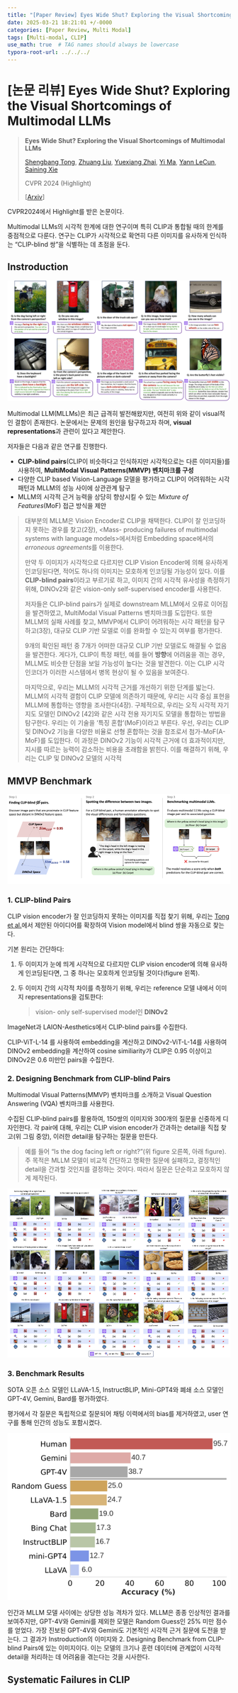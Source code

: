 ```yaml
---
title: "[Paper Review] Eyes Wide Shut? Exploring the Visual Shortcomings of Multimodal LLMs"
date: 2025-03-21 18:21:01 +/-0000
categories: [Paper Review, Multi Modal]
tags: [Multi-modal, CLIP]   
use_math: true  # TAG names should always be lowercase
typora-root-url: ../../../
---
```


# **[논문 리뷰] Eyes Wide Shut? Exploring the Visual Shortcomings of Multimodal LLMs**

> **Eyes Wide Shut? Exploring the Visual Shortcomings of Multimodal LLMs**
>
> [Shengbang Tong](https://arxiv.org/search/cs?searchtype=author&query=Tong,+S), [Zhuang Liu](https://arxiv.org/search/cs?searchtype=author&query=Liu,+Z), [Yuexiang Zhai](https://arxiv.org/search/cs?searchtype=author&query=Zhai,+Y), [Yi Ma](https://arxiv.org/search/cs?searchtype=author&query=Ma,+Y), [Yann LeCun](https://arxiv.org/search/cs?searchtype=author&query=LeCun,+Y), [Saining Xie](https://arxiv.org/search/cs?searchtype=author&query=Xie,+S)
>
> CVPR 2024 (Highlight)
>
> [[Arxiv](https://arxiv.org/abs/2401.06209)]

CVPR2024에서 Highlight를 받은 논문이다.

 Multimodal LLMs의 시각적 한계에 대한 연구이며 특히 CLIP과 통합될 때의 한계를 중점적으로 다룬다. 연구는 CLIP가 시각적으로 확연히 다른 이미지를 유사하게 인식하는 “CLIP-blind 쌍”을 식별하는 데 초점을 둔다.



## **Instroduction**

![스크린샷 2025-03-21 오후 7.09.32](/assets/img/2025-3-21-EyesWideShut/figure1.png)

Multimodal LLM(MLLMs)은 최근 급격히 발전해왔지만, 여전히 위와 같이 visual적인 결함이 존재한다. 논문에서는 문제의 원인을 탐구하고자 하며, **visual representations**과 관련이 있다고 제안한다.



저자들은 다음과 같은 연구를 진행한다.

* **CLIP-blind pairs**(CLIP이 비슷하다고 인식하지만 시각적으로는 다른 이미지들)를 사용하여, **MultiModal Visual Patterns(MMVP) 벤치마크를 구성**
* 다양한 CLIP based Vision-Language 모델을 평가하고 CLIP이 어려워하는 시각 패턴과 MLLM의 성능 사이에 상관관계 탐구
* MLLM의 시각적 근거 능력을 상당히 향상시킬 수 있는 *Mixture of Features*(MoF) 접근 방식을 제안

> 대부분의 MLLM은 Vision Encoder로 CLIP을 채택한다. CLIP이 잘 인코딩하지 못하는 경우를 찾고(2장),  \<Mass- producing failures of multimodal systems with language models>에서처럼 Embedding space에서의 *erroneous agreements*를 이용한다. 
>
> 만약 두 이미지가 시각적으로 다르지만 CLIP Vision Encoder에 의해 유사하게 인코딩된다면, 적어도 하나의 이미지는 모호하게 인코딩될 가능성이 있다. 이를 **CLIP-blind pairs**이라고 부르기로 하고, 이미지 간의 시각적 유사성을 측정하기 위해, DINOv2와 같은 vision-only self-supervised encoder를 사용한다. 
>
> 
>
> 저자들은 CLIP-blind pairs가 실제로 downstream MLLM에서 오류로 이어짐을 발견하였고, MultiModal Visual Patterns 벤치마크를 도입한다. 또한 MLLM의 실패 사례를 찾고, MMVP에서 CLIP이 어려워하는 시각 패턴을 탐구하고(3장), 대규모 CLIP 기반 모델로 이를 완화할 수 있는지 여부를 평가한다. 
>
> 9개의 확인된 패턴 중 7개가 어떠한 대규모 CLIP 기반 모델로도 해결될 수 없음을 발견한다. 게다가, CLIP이 특정 패턴, 예를 들어 **방향**에 어려움을 겪는 경우, MLLM도 비슷한 단점을 보일 가능성이 높다는 것을 발견한다. 이는 CLIP 시각 인코더가 이러한 시스템에서 병목 현상이 될 수 있음을 보여준다.
>
> 
>
> 마지막으로, 우리는 MLLM의 시각적 근거를 개선하기 위한 단계를 밟는다. MLLM의 시각적 결함이 CLIP 모델에 의존하기 때문에, 우리는 시각 중심 표현을 MLLM에 통합하는 영향을 조사한다(4장). 구체적으로, 우리는 오직 시각적 자기지도 모델인 DINOv2 [42]와 같은 시각 전용 자기지도 모델을 통합하는 방법을 탐구한다. 우리는 이 기술을 ‘특징 혼합’(MoF)이라고 부른다. 우선, 우리는 CLIP 및 DINOv2 기능을 다양한 비율로 선형 혼합하는 것을 참조로서 첨가-MoF(A-MoF)를 도입한다. 이 과정은 DINOv2 기능이 시각적 근거에 더 효과적이지만, 지시를 따르는 능력이 감소하는 비용을 초래함을 밝힌다. 이를 해결하기 위해, 우리는 CLIP 및 DINOv2 모델의 시각적



## **MMVP Benchmark**

![fig2](/assets/img/2025-3-21-EyesWideShut/fig2.png)

### **1. CLIP-blind Pairs**

CLIP vision encoder가 잘 인코딩하지 못하는 이미지를 직접 찾기 위해, 우리는 [Tong et al.](https://arxiv.org/abs/2306.12105)에서 제안된 아이디어를 확장하여 Vision model에서 blind 쌍을 자동으로 찾는다. 

기본 원리는 간단하다: 

1. 두 이미지가 눈에 띄게 시각적으로 다르지만 CLIP vision encoder에 의해 유사하게 인코딩된다면, 그 중 하나는 모호하게 인코딩될 것이다(figure 왼쪽).

2. 두 이미지 간의 시각적 차이를 측정하기 위해, 우리는 reference 모델 내에서 이미지 representations을 검토한다:

   > vision- only self-supervised model인 **DINOv2**

ImageNet과 LAION-Aesthetics에서 CLIP-blind pairs를 수집한다.

CLIP-ViT-L-14 를 사용하여 embedding을 계산하고 DINOv2-ViT-L-14를 사용하여 DINOv2 embedding을 계산하여 cosine similiarity가 CLIP은 0.95 이상이고 DINOv2은 0.6 미만인 pairs을 수집한다.



### **2. Designing Benchmark from CLIP-blind Pairs**

Multimodal Visual Patterns(MMVP) 벤치마크를 소개하고 Visual Question Answering (VQA) 벤치마크를 사용한다. 

수집된 CLIP-blind pairs를 활용하여, 150쌍의 이미지와 300개의 질문을 신중하게 디자인한다. 각 pair에 대해, 우리는 CLIP vision encoder가 간과하는 detail을 직접 찾고(위 그림 중앙), 이러한 detail을 탐구하는 질문을 만든다. 

>  예를 들어 “Is the dog facing left or right?”(위 figure 오른쪽, 아래 figure). 주 목적은 MLLM 모델이 비교적 간단하고 명확한 질문에 실패하고, 결정적인 detail을 간과할 것인지를 결정하는 것이다. 따라서 질문은 단순하고 모호하지 않게 제작된다.

![fig3_benchmark_wide_gemini](/assets/img/2025-3-21-EyesWideShut/fig3_benchmark_wide_gemini.png)

### **3. Benchmark Results**

SOTA 오픈 소스 모델인 LLaVA-1.5, InstructBLIP, Mini-GPT4와 폐쇄 소스 모델인 GPT-4V, Gemini, Bard를 평가하였다. 

평가에서 각 질문은 독립적으로 질문되어 채팅 이력에서의 bias를 제거하였고, user 연구를 통해 인간의 성능도 포함시켰다.

![fig4](/assets/img/2025-3-21-EyesWideShut/fig4.png)

인간과 MLLM 모델 사이에는 상당한 성능 격차가 있다. MLLM은 종종 인상적인 결과를 보여주지만, GPT-4V와 Gemini를 제외한 모델은 Random Guess인 25% 미만 점수를 얻었다. 가장 진보된 GPT-4V와 Gemini도 기본적인 시각적 근거 질문에 도전을 받는다. 그 결과가 Instroduction의 이미지와 2. Designing Benchmark from CLIP-blind Pairs에 있는 이미지이다. 이는 모델의 크기나 훈련 데이터에 관계없이 시각적 detail을 처리하는 데 어려움을 겪는다는 것을 시사한다.



## **Systematic Failures in CLIP**

